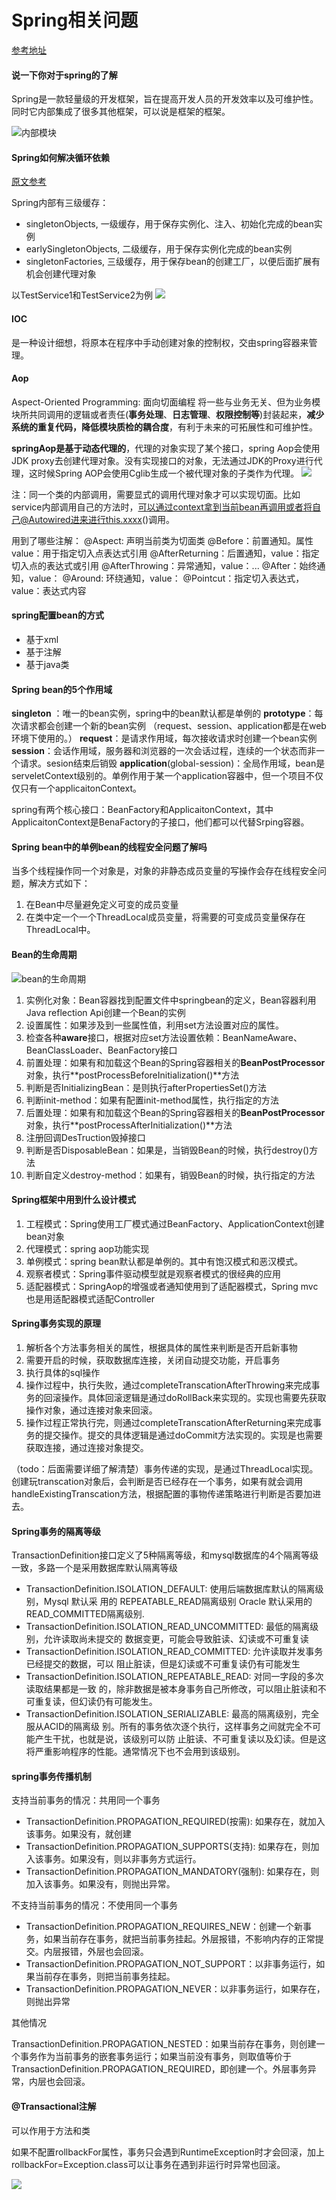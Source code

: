 # Spring相关问题

[参考地址](https://snailclimb.gitee.io/javaguide/#/docs/system-design/framework/spring/spring-knowledge-and-questions-summary?id=%e4%bb%80%e4%b9%88%e6%98%af-spring-%e6%a1%86%e6%9e%b6)

#### 说一下你对于spring的了解

Spring是一款轻量级的开发框架，旨在提高开发人员的开发效率以及可维护性。
同时它内部集成了很多其他框架，可以说是框架的框架。

![内部模块](https://guide-blog-images.oss-cn-shenzhen.aliyuncs.com/github/javaguide/jvme0c60b4606711fc4a0b6faf03230247a.png)





#### Spring如何解决循环依赖

[原文参考](https://cloud.tencent.com/developer/article/1769948)

Spring内部有三级缓存：
- singletonObjects, 一级缓存，用于保存实例化、注入、初始化完成的bean实例
- earlySingletonObjects, 二级缓存，用于保存实例化完成的bean实例
- singletonFactories, 三级缓存，用于保存bean的创建工厂，以便后面扩展有机会创建代理对象

以TestService1和TestService2为例
![](https://i.bmp.ovh/imgs/2022/05/16/e2b7562846b99295.png)

#### IOC

是一种设计细想，将原本在程序中手动创建对象的控制权，交由spring容器来管理。

#### Aop

Aspect-Oriented Programming: 面向切面编程
将一些与业务无关、但为业务模块所共同调用的逻辑或者责任(**事务处理**、**日志管理**、**权限控制等**)封装起来，**减少系统的重复代码，降低模块质检的耦合度**，有利于未来的可拓展性和可维护性。

**springAop是基于动态代理的**，代理的对象实现了某个接口，spring Aop会使用JDK proxy去创建代理对象。没有实现接口的对象，无法通过JDK的Proxy进行代理，这时候Spring AOP会使用Cglib生成一个被代理对象的子类作为代理。
![](https://images.xiaozhuanlan.com/photo/2019/926dfc549b06d280a37397f9fd49bf9d.jpg)

注：同一个类的内部调用，需要显式的调用代理对象才可以实现切面。比如service内部调用自己的方法时，可以通过context拿到当前bean再调用或者将自己@Autowired进来进行this.xxxx()调用。

用到了哪些注解：
@Aspect: 声明当前类为切面类
@Before：前置通知。属性value：用于指定切入点表达式引用
@AfterReturning：后置通知，value：指定切入点的表达式或引用
@AfterThrowing：异常通知，value：...
@After：始终通知，value：
@Around: 环绕通知，value：
@Pointcut：指定切入表达式，value：表达式内容

#### spring配置bean的方式

- 基于xml
- 基于注解
- 基于java类



#### Spring bean的5个作用域

**singleton** ：唯一的bean实例，spring中的bean默认都是单例的
**prototype**：每次请求都会创建一个新的bean实例
（request、session、application都是在web环境下使用的。）
**request**：是请求作用域，每次接收请求时创建一个bean实例
**session**：会话作用域，服务器和浏览器的一次会话过程，连续的一个状态而非一个请求。sesion结束后销毁
**application**(global-session)：全局作用域，bean是serveletContext级别的。单例作用于某一个application容器中，但一个项目不仅仅只有一个applicaitonContext。

spring有两个核心接口：BeanFactory和ApplicaitonContext，其中ApplicaitonContext是BenaFactory的子接口，他们都可以代替Srping容器。

#### Spring bean中的单例bean的线程安全问题了解吗

当多个线程操作同一个对象是，对象的非静态成员变量的写操作会存在线程安全问题，解决方式如下：

1. 在Bean中尽量避免定义可变的成员变量
2. 在类中定一个一个ThreadLocal成员变量，将需要的可变成员变量保存在ThreadLocal中。

#### Bean的生命周期

![bean的生命周期](https://images.xiaozhuanlan.com/photo/2019/b5d264565657a5395c2781081a7483e1.jpg)

1. 实例化对象：Bean容器找到配置文件中springbean的定义，Bean容器利用Java reflection Api创建一个Bean的实例
2. 设置属性：如果涉及到一些属性值，利用set方法设置对应的属性。
3. 检查各种**aware**接口，根据对应set方法设置依赖：BeanNameAware、BeanClassLoader、BeanFactory接口
4. 前置处理：如果有和加载这个Bean的Spring容器相关的**BeanPostProcessor**对象，执行**postProcessBeforeInitialization()**方法
5. 判断是否InitializingBean：是则执行afterPropertiesSet()方法
6. 判断init-method：如果有配置init-method属性，执行指定的方法
7. 后置处理：如果有和加载这个Bean的Spring容器相关的**BeanPostProcessor**对象，执行**postProcessAfterInitialization()**方法
8. 注册回调DesTruction毁掉接口
9. 判断是否DisposableBean：如果是，当销毁Bean的时候，执行destroy()方法
10. 判断自定义destroy-method：如果有，销毁Bean的时候，执行指定的方法

#### Spring框架中用到什么设计模式

1. 工程模式：Spring使用工厂模式通过BeanFactory、ApplicationContext创建bean对象
2. 代理模式：spring aop功能实现
3. 单例模式：spring bean默认都是单例的。其中有饱汉模式和恶汉模式。
4. 观察者模式：Spring事件驱动模型就是观察者模式的很经典的应用
5. 适配器模式：SpringAop的增强或者通知使用到了适配器模式，Spring mvc也是用适配器模式适配Controller



#### Spring事务实现的原理

1. 解析各个方法事务相关的属性，根据具体的属性来判断是否开启新事物
2. 需要开启的时候，获取数据库连接，关闭自动提交功能，开启事务
3. 执行具体的sql操作
4. 操作过程中，执行失败，通过completeTranscationAfterThrowing来完成事务的回滚操作。具体回滚逻辑是通过doRollBack来实现的。实现也需要先获取操作对象，通过连接对象来回滚。
5. 操作过程正常执行完，则通过completeTranscationAfterReturning来完成事务的提交操作。提交的具体逻辑是通过doCommit方法实现的。实现是也需要获取连接，通过连接对象提交。

（todo：后面需要详细了解清楚）事务传递的实现，是通过ThreadLocal实现。
创建玩transcation对象后，会判断是否已经存在一个事务，如果有就会调用handleExistingTranscation方法，根据配置的事物传递策略进行判断是否要加进去。



#### Spring事务的隔离等级

TransactionDefinition接口定义了5种隔离等级，和mysql数据库的4个隔离等级一致，多路一个是采用数据库默认隔离等级

- TransactionDefinition.ISOLATION_DEFAULT: 使⽤后端数据库默认的隔离级别，Mysql 默认采 
    ⽤的 REPEATABLE_READ隔离级别 Oracle 默认采⽤的 READ_COMMITTED隔离级别. 
- TransactionDefinition.ISOLATION_READ_UNCOMMITTED: 最低的隔离级别，允许读取尚未提交的 
    数据变更，可能会导致脏读、幻读或不可重复读
- TransactionDefinition.ISOLATION_READ_COMMITTED: 允许读取并发事务已经提交的数据，可以 
    阻⽌脏读，但是幻读或不可重复读仍有可能发⽣
- TransactionDefinition.ISOLATION_REPEATABLE_READ: 对同⼀字段的多次读取结果都是⼀致 
    的，除⾮数据是被本身事务⾃⼰所修改，可以阻⽌脏读和不可重复读，但幻读仍有可能发⽣。 
- TransactionDefinition.ISOLATION_SERIALIZABLE: 最⾼的隔离级别，完全服从ACID的隔离级 
    别。所有的事务依次逐个执⾏，这样事务之间就完全不可能产⽣⼲扰，也就是说，该级别可以防 
    ⽌脏读、不可重复读以及幻读。但是这将严重影响程序的性能。通常情况下也不会⽤到该级别。

#### spring事务传播机制

支持当前事务的情况：共用同一个事务

- TransactionDefinition.PROPAGATION_REQUIRED(按需): 如果存在，就加入该事务。如果没有，就创建
- TransactionDefinition.PROPAGATION_SUPPORTS(支持): 如果存在，则加入该事务。如果没有，则以非事务方式运行。
- TransactionDefinition.PROPAGATION_MANDATORY(强制): 如果存在，则加入该事务。如果没有，则抛出异常。

不支持当前事务的情况：不使用同一个事务

- TransactionDefinition.PROPAGATION_REQUIRES_NEW：创建一个新事务，如果当前存在事务，就把当前事务挂起。外层报错，不影响内存的正常提交。内层报错，外层也会回滚。
- TransactionDefinition.PROPAGATION_NOT_SUPPORT：以非事务运行，如果当前存在事务，则把当前事务挂起。
- TransactionDefinition.PROPAGATION_NEVER：以非事务运行，如果存在，则抛出异常

其他情况

TransactionDefinition.PROPAGATION_NESTED：如果当前存在事务，则创建一个事务作为当前事务的嵌套事务运行；如果当前没有事务，则取值等价于TransactionDefinition.PROPAGATION_REQUIRED，即创建一个。外层事务异常，内层也会回滚。



####      @Transactional注解

可以作用于方法和类

如果不配置rollbackFor属性，事务只会遇到RuntimeException时才会回滚，加上rollbackFor=Exception.class可以让事务在遇到非运行时异常也回滚。

![](https://atts.w3cschool.cn/attachments/image/20210802/1627886982927185.png)